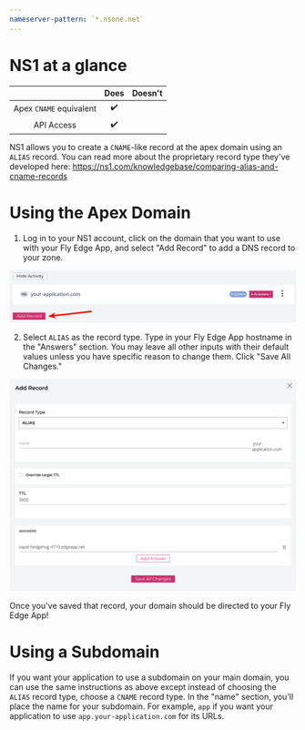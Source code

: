 ```yaml
---
nameserver-pattern: `*.nsone.net`
---
```


# NS1 at a glance

 |   | Does | Doesn't |
 | :---: | :---: | :---: |
 | Apex `CNAME` equivalent | :heavy_check_mark: | |
 | API Access | :heavy_check_mark:| |

 NS1 allows you to create a `CNAME`-like record at the apex domain using an `ALIAS` record. You can read more about the proprietary record type they've developed here: https://ns1.com/knowledgebase/comparing-alias-and-cname-records

# Using the Apex Domain

1. Log in to your NS1 account, click on the domain that you want to use with your Fly Edge App, and select "Add Record" to add a DNS record to your zone.

![NS1 - Go to your DNS dashboard and add a record](./screenshots/nsone/nsone-dns-dashboard.png "NS1 - Go to your DNS dashboard and add a record")

2. Select `ALIAS` as the record type. Type in your Fly Edge App hostname in the "Answers" section. You may leave all other inputs with their default values unless you have specific reason to change them. Click "Save All Changes."

![NS1 - Add an ALIAS record](./screenshots/nsone/nsone-add-an-alias-record.png "NS1 - Add an ALIAS record")

Once you've saved that record, your domain should be directed to your Fly Edge App!

# Using a Subdomain

If you want your application to use a subdomain on your main domain, you can use the same instructions as above except instead of choosing the `ALIAS` record type, choose a `CNAME` record type. In the "name" section, you'll place the name for your subdomain. For example, `app` if you want your application to use `app.your-application.com` for its URLs.
